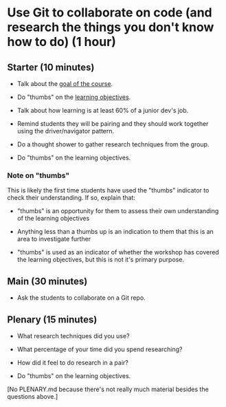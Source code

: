 # Use Git to collaborate on code (and research the things you don't know how to do) (1 hour)

## Starter (10 minutes)

* Talk about the [goal of the course](README.md#goal-of-the-course).

* Do "thumbs" on the [learning objectives](README.md#learning-objectives).

* Talk about how learning is at least 60% of a junior dev's job.

* Remind students they will be pairing and they should work together using the driver/navigator pattern.

* Do a thought shower to gather research techniques from the group.

* Do "thumbs" on the learning objectives.

### Note on "thumbs"

This is likely the first time students have used the "thumbs" indicator to check their understanding. If so, explain that:

* "thumbs" is an opportunity for them to assess their own understanding of the learning objectives

* Anything less than a thumbs up is an indication to them that this is an area to investigate further

* "thumbs" is used as an indicator of whether the workshop has covered the learning objectives, but this is not it's primary purpose.

## Main (30 minutes)

* Ask the students to collaborate on a Git repo.

## Plenary (15 minutes)

* What research techniques did you use?

* What percentage of your time did you spend researching?

* How did it feel to do research in a pair?

* Do "thumbs" on the learning objectives.

[No PLENARY.md because there's not really much material besides the questions above.]
